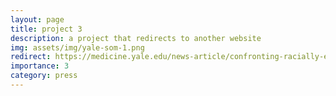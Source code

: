 ```yaml
---
layout: page
title: project 3
description: a project that redirects to another website
img: assets/img/yale-som-1.png
redirect: https://medicine.yale.edu/news-article/confronting-racially-exclusionary-practices-in-the-acquisition-and-analyses-of-neuroimaging-data/
importance: 3
category: press
---
```


